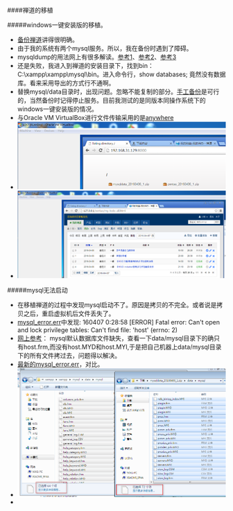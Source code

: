 
####禅道的移植

#####windows一键安装版的移植。
- [备份禅道](http://www.zentao.net/book/zentaopmshelp/42.html)讲得很明确。
- 由于我的系统有两个mysql服务。所以，我在备份时遇到了障碍。
- mysqldump的用法网上有很多解读。[参考1](http://jingyan.baidu.com/article/948f5924259516d80ef5f95e.html)、[参考2](http://www.cnblogs.com/feichexia/p/MysqlDataBackup.html)、[参考3](http://www.cnblogs.com/qq78292959/p/3637135.html)
- 还是失败，我进入到禅道的安装目录下，找到bin：C:\xampp\xampp\mysql\bin。进入命令行，show databases; 竟然没有数据库。看来采用导出的方式行不通啊。
- 替换mysql/data目录时，出现问题。忽略不能复制的部分。[手工备份](http://www.zentao.net/book/zentaopmshelp/42.html)是可行的，当然备份时记得停止服务。目前我测试的是同版本同操作系统下的windows一键安装版的情况。
- 与Oracle VM VirtualBox进行文件传输采用的是[anywhere](https://github.com/JacksonTian/anywhere)
- ![](./images/zentao/zentao_backup001.png)
- ![](./images/zentao/zentao_backup002.png)

#####mysql无法启动
- 在移植禅道的过程中发现mysql启动不了。原因是拷贝的不完全。或者说是拷贝之后，重启虚拟机后文件丢失了。
- [mysql_error.err](http://yun.baidu.com/s/1gf6RBBt)中发现: 
	160407  0:28:58 [ERROR] Fatal error: Can't open and lock privilege tables: Can't find file: 'host' (errno: 2)
- [网上参考](http://www.myexception.cn/operating-system/510578.html)： mysql默认数据库文件缺失，查看一下data/mysql目录下的确只有host.frm,而没有host.MYD和host.MYI,于是把自己机器上data/mysql目录下的所有文件拷过去，问题得以解决。
- [最新的mysql_error.err](http://yun.baidu.com/s/1c1PEuzu)，对比。
- ![](https://github.com/juedui0769/mystudies/blob/master/docs/images/zentao/mysql%E5%90%AF%E5%8A%A8%E5%A4%B1%E8%B4%A5-%E5%9B%A0%E4%B8%BA%E6%8B%B7%E8%B4%9D%E4%B8%8D%E5%AE%8C%E5%85%A8.png)
- 







